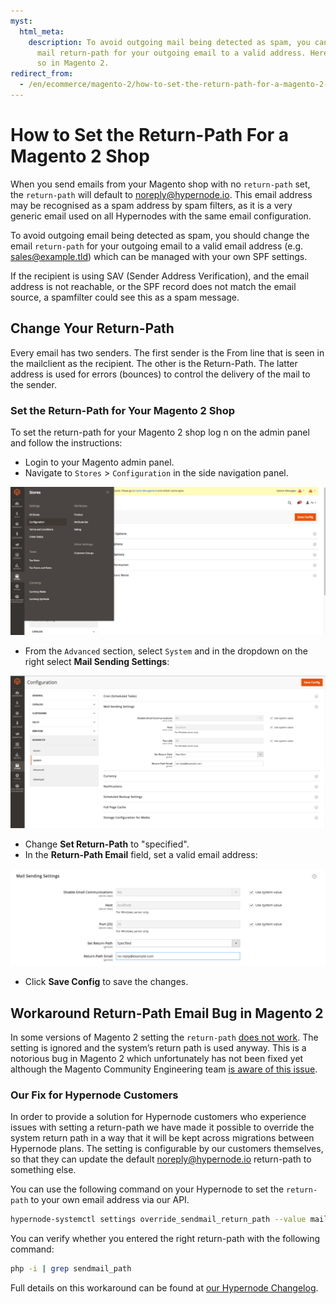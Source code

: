 ```yaml
---
myst:
  html_meta:
    description: To avoid outgoing mail being detected as spam, you can change the
      mail return-path for your outgoing email to a valid address. Here's how to do
      so in Magento 2.
redirect_from:
  - /en/ecommerce/magento-2/how-to-set-the-return-path-for-a-magento-2-shop/
---
```


<!-- source: https://support.hypernode.com/en/ecommerce/magento-2/how-to-set-the-return-path-for-a-magento-2-shop/ -->

# How to Set the Return-Path For a Magento 2 Shop

When you send emails from your Magento shop with no `return-path` set, the `return-path` will default to noreply@hypernode.io. This email address may be recognised as a spam address by spam filters, as it is a very generic email used on all Hypernodes with the same email configuration.

To avoid outgoing email being detected as spam, you should change the email `return-path` for your outgoing email to a valid email address (e.g. sales@example.tld) which can be managed with your own SPF settings.

If the recipient is using SAV (Sender Address Verification), and the email address is not reachable, or the SPF record does not match the email source, a spamfilter could see this as a spam message.

## Change Your Return-Path

Every email has two senders. The first sender is the From line that is seen in the mailclient as the recipient. The other is the Return-Path. The latter address is used for errors (bounces) to control the delivery of the mail to the sender.

### Set the Return-Path for Your Magento 2 Shop

To set the return-path for your Magento 2 shop log n on the admin panel and follow the instructions:

- Login to your Magento admin panel.
- Navigate to `Stores` > `Configuration` in the side navigation panel.

![](_res/lsFHX4hWNSzEZ0r3Q94GBpVXvJmljmpf4g.png)

- From the `Advanced` section, select `System` and in the dropdown on the right select **Mail Sending Settings**:

![](_res/UQKWXm53v5UAIomG_A27w5JfvJ_NxIijbw.png)

- Change **Set Return-Path** to "specified".
- In the **Return-Path Email** field, set a valid email address:

![](_res/GIifdVjgF1glwRvzhoQwSqCFEbmzEJ7NbQ.png)

- Click **Save Config** to save the changes.

## Workaround Return-Path Email Bug in Magento 2

In some versions of Magento 2 setting the `return-path` [does not work](https://github.com/magento/magento2/issues/6146). The setting is ignored and the system’s return path is used anyway. This is a notorious bug in Magento 2 which unfortunately has not been fixed yet although the Magento Community Engineering team [is aware of this issue](https://github.com/magento/magento2/issues/6954).

### Our Fix for Hypernode Customers

In order to provide a solution for Hypernode customers who experience issues with setting a return-path we have made it possible to override the system return path in a way that it will be kept across migrations between Hypernode plans. The setting is configurable by our customers themselves, so that they can update the default noreply@hypernode.io return-path to something else.

You can use the following command on your Hypernode to set the `return-path` to your own email address via our API.

```bash
hypernode-systemctl settings override_sendmail_return_path --value mail@domain.ext
```

You can verify whether you entered the right return-path with the following command:

```bash
php -i | grep sendmail_path
```

Full details on this workaround can be found at [our Hypernode Changelog](https://changelog.hypernode.com/changelog/release-5073-configurable-return-path-outgoing-mail-workaround-magento-2-sendmail-bug/).
